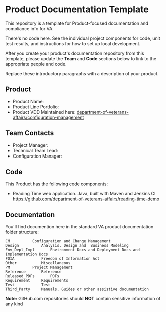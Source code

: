 # Product Documentation Template

This repository is a template for Product-focused documentation and compliance info for VA.

There's no code here. See the individual project components for code, unit test results, and instructions for how to set up local development.
 
After you create your product's documentation repository from this template, please update the **Team** and **Code** sections below to link to the appropriate people and code.

Replace these introductory paragraphs with a description of your product.

## Product

- Product Name:
- Product Line Portfolio:
- Product VDD Maintained here: [department-of-veterans-affairs/configuration-management](https://github.com/department-of-veterans-affairs/configuration-management)

## Team Contacts

- Project Manager:
- Technical Team Lead:
- Configuration Manager:


## Code

This Product has the following code components:

- Reading Time web application. Java, built with Maven and Jenkins CI https://github.com/department-of-veterans-affairs/reading-time-demo




## Documentation

You'll find documention here in the standard VA product documentation folder structure:

```
CM			Configuration and Change Management
Design			Analysis, Design and  Business Modeling
Env_Depl_Impl		Environment Docs and Deployment Docs and Implementation Docs
FOIA			Freedom of Information Act
Other			Miscellaneous 
PM			Project Management
Reference		Reference
Released_PDFs		PDFs
Requirement		Requirements
Test			Test
Third_Party		Manuals, Guides or other assistive documentation
```
**Note:** GitHub.com repositories should **NOT** contain sensitive information of any kind
